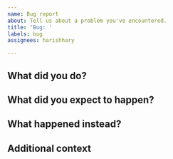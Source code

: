 ```yaml
---
name: Bug report
about: Tell us about a problem you've encountered.
title: 'Bug: '
labels: bug
assignees: harishhary

---
```

## What did you do?
<!---
Please replace this with what you did.
-->

## What did you expect to happen?
<!---
Please replace this with what you expected to happen.
-->

## What happened instead?
<!---
Please replace this with of what happened instead.
-->

## Additional context
<!---
Add any other context about the problem here: eg. any kind of output, logs, screenshot etc...
-->

